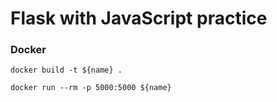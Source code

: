 # Flask with JavaScript practice

### Docker 
```shell
docker build -t ${name} .
```
```shell
docker run --rm -p 5000:5000 ${name}
```

